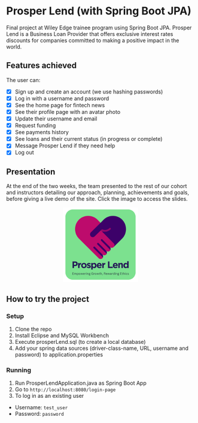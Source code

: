 # Prosper Lend (with Spring Boot JPA)
Final project at Wiley Edge trainee program using Spring Boot JPA. Prosper Lend is a Business Loan Provider that offers exclusive interest rates discounts for companies committed to making a positive impact in the world.

## Features achieved
The user can:
- [x] Sign up and create an account (we use hashing passwords)
- [x] Log in with a username and password
- [x] See the home page for fintech news
- [x] See their profile page with an avatar photo
- [x] Update their username and email
- [x] Request funding
- [x] See payments history
- [x] See loans and their current status (in progress or complete)
- [x] Message Prosper Lend if they need help
- [x] Log out

## Presentation
At the end of the two weeks, the team presented to the rest of our cohort and instructors detailing our approach, planning, achievements and goals, before giving a live demo of the site. Click the image to access the slides.

<p align="center">
<a href="[https://drive.google.com/file/d/1pFIStTqxkfCCAvBrJhD5ji71xJYA2mbA/view?usp=share_link](https://drive.google.com/file/d/15TOZVcwI31lBQp5FsmJnBV7MlGT0epre/view?usp=sharing)">
<img width="200" alt="image" src="ProsperLend/src/main/resources/static/images/prosper-logo.png">
</a>
</p>


## How to try the project

### Setup
1. Clone the repo
2. Install Eclipse and MySQL Workbench
3. Execute prosperLend.sql (to create a local database)
4. Add your spring data sources (driver-class-name, URL, username and password) to application.properties
   
### Running
1. Run ProsperLendApplication.java as Spring Boot App
2. Go to `http://localhost:8080/login-page`
3. To log in as an existing user
- Username: `test_user`
- Password: `password`
